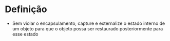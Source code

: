 # Definição
- Sem violar o encapsulamento, capture e externalize o estado interno de um objeto para que o objeto possa ser restaurado posteriormente para esse estado
